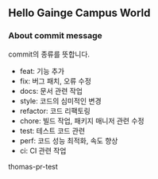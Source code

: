 ## Hello Gainge Campus World

### About commit message

commit의 종류를 뜻합니다.

- feat: 기능 추가
- fix: 버그 패치, 오류 수정
- docs: 문서 관련 작업
- style: 코드의 심미적인 변경
- refactor: 코드 리팩토링
- chore: 빌드 작업, 패키지 매니저 관련 수정
- test: 테스트 코드 관련
- perf: 코드 성능 최적화, 속도 향상
- ci: CI 관련 작업

thomas-pr-test
